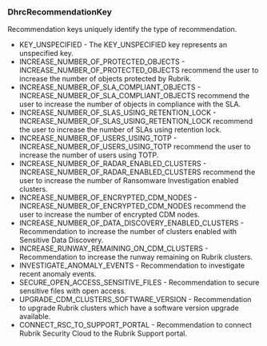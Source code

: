 ### DhrcRecommendationKey
Recommendation keys uniquely identify the type of recommendation.

- KEY_UNSPECIFIED - The KEY_UNSPECIFIED key represents an unspecified key.
- INCREASE_NUMBER_OF_PROTECTED_OBJECTS - INCREASE_NUMBER_OF_PROTECTED_OBJECTS recommend the user to increase the
number of objects protected by Rubrik.
- INCREASE_NUMBER_OF_SLA_COMPLIANT_OBJECTS - INCREASE_NUMBER_OF_SLA_COMPLIANT_OBJECTS recommend the user to increase
the number of objects in compliance with the SLA.
- INCREASE_NUMBER_OF_SLAS_USING_RETENTION_LOCK - INCREASE_NUMBER_OF_SLAS_USING_RETENTION_LOCK recommend the user to
increase the number of SLAs using retention lock.
- INCREASE_NUMBER_OF_USERS_USING_TOTP - INCREASE_NUMBER_OF_USERS_USING_TOTP recommend the user to increase the
number of users using TOTP.
- INCREASE_NUMBER_OF_RADAR_ENABLED_CLUSTERS - INCREASE_NUMBER_OF_RADAR_ENABLED_CLUSTERS recommend the user to increase
the number of Ransomware Investigation enabled clusters.
- INCREASE_NUMBER_OF_ENCRYPTED_CDM_NODES - INCREASE_NUMBER_OF_ENCRYPTED_CDM_NODES recommend the user to increase
the number of encrypted CDM nodes.
- INCREASE_NUMBER_OF_DATA_DISCOVERY_ENABLED_CLUSTERS - Recommendation to increase the number of clusters enabled with Sensitive
Data Discovery.
- INCREASE_RUNWAY_REMAINING_ON_CDM_CLUSTERS - Recommendation to increase the runway remaining on Rubrik clusters.
- INVESTIGATE_ANOMALY_EVENTS - Recommendation to investigate recent anomaly events.
- SECURE_OPEN_ACCESS_SENSITIVE_FILES - Recommendation to secure sensitive files with open access.
- UPGRADE_CDM_CLUSTERS_SOFTWARE_VERSION - Recommendation to upgrade Rubrik clusters which have a software
version upgrade available.
- CONNECT_RSC_TO_SUPPORT_PORTAL - Recommendation to connect Rubrik Security Cloud to the
Rubrik Support portal.

